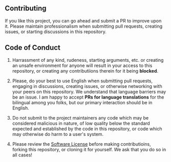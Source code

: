 
## Contributing

If you like this project, you can go ahead and submit a PR to improve upon it.  Please maintain professionalism when submitting pull requests, creating issues, or starting discussions in this repository.

## Code of Conduct

1.  Harrassment of any kind, rudeness, starting arguments, etc. or creating an unsafe environment for anyone will result in your access to this repository, or creating any contributiions therein for it being **blocked**.

2.  Please, do your best to use English when submitting pull requests, engaging in discussions, creating issues, or otherwise networking with your peers on this repository.  We understand that language barriers may be an issue.  I am happy to accept **PRs for language translations** for the bilingual among you folks, but our primary interaction should be in English.

3.  Do not submit to the project maintainers any code which may be considered malicious in nature, of low quality below the standard expected and established by the code in this repository, or code which may otherwise do harm to a user's system.

4.  Please review the [Software License](./LICENSE) before making contributioins, forking this repository, or cloning it for yourself.  We ask that you do so in all cases!